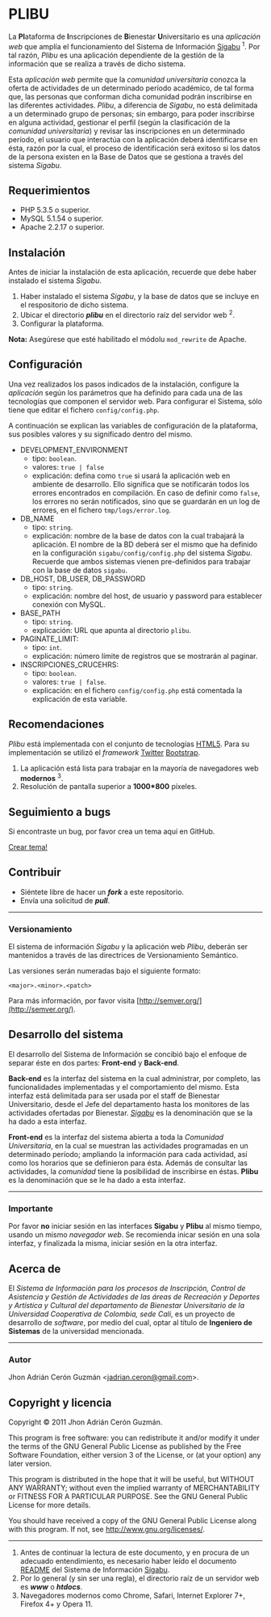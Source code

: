 # PLIBU

La **Pl**ataforma de **I**nscripciones de **B**ienestar **U**niversitario es una *aplicaci&oacute;n web* que ampl&iacute;a el funcionamiento del Sistema de Informaci&oacute;n
[Sigabu](https://github.com/delacuesta13/Sigabu) <sup>1</sup>. Por tal raz&oacute;n, *Plibu* es una aplicaci&oacute;n dependiente de la gesti&oacute;n de la informaci&oacute;n 
que se realiza a trav&eacute;s de dicho sistema.

Esta *aplicaci&oacute;n web* permite que la *comunidad universitaria* conozca la oferta de actividades de un determinado per&iacute;odo acad&eacute;mico, de tal forma que, las personas que conforman dicha comunidad podr&aacute;n inscribirse en las diferentes actividades. *Plibu*, a diferencia de *Sigabu*, no est&aacute; delimitada a un determinado grupo de personas; sin embargo,
para poder inscribirse en alguna actividad, gestionar el perfil (seg&uacute;n la clasificaci&oacute;n de la *comunidad universitaria*) y revisar las inscripciones en un determinado per&iacute;odo, el usuario que interact&uacute;a con la aplicaci&oacute;n deber&aacute; identificarse en &eacute;sta, raz&oacute;n por la cual, el proceso de identificaci&oacute;n ser&aacute; exitoso si los datos de la persona existen en la Base de Datos que se gestiona a trav&eacute;s del sistema *Sigabu*.

## Requerimientos

* PHP 5.3.5 o superior.
* MySQL 5.1.54 o superior.
* Apache 2.2.17 o superior.

## Instalaci&oacute;n

Antes de iniciar la instalaci&oacute;n de esta aplicaci&oacute;n, recuerde que debe haber instalado el sistema *Sigabu*.

1. Haber instalado el sistema *Sigabu*, y la base de datos que se incluye en el respositorio de dicho sistema.
2. Ubicar el directorio ***plibu*** en el directorio ra&iacute;z del servidor web <sup>2</sup>.
3. Configurar la plataforma.

**Nota:** Aseg&uacute;rese que est&eacute; habilitado el m&oacute;dolu `mod_rewrite` de Apache. 

## Configuraci&oacute;n

Una vez realizados los pasos indicados de la instalaci&oacute;n, configure la *aplicaci&oacute;n* seg&uacute;n los par&aacute;metros que ha definido para cada una de las tecnolog&iacute;as
que componen el servidor web. Para configurar el Sistema, s&oacute;lo tiene que editar el fichero `config/config.php`.

A continuaci&oacute;n se explican las variables de configuraci&oacute;n de la plataforma, sus posibles valores y su significado dentro del mismo.

* DEVELOPMENT\_ENVIRONMENT
	* tipo: `boolean`.
	* valores: `true | false`
	* explicaci&oacute;n: defina como `true` si usar&aacute; la aplicaci&oacute;n web en ambiente de desarrollo. Ello significa que se 
	notificar&aacute;n todos los errores encontrados en compilaci&oacute;n. En caso de definir como `false`, los errores no ser&aacute;n notificados, 
	sino que se guardar&aacute;n en un log de errores, en el fichero `tmp/logs/error.log`.
* DB\_NAME
	* tipo: `string`.
	* explicaci&oacute;n: nombre de la base de datos con la cual trabajar&aacute; la aplicaci&oacute;n. El nombre de la BD deber&aacute; ser el mismo
	que ha definido en la configuraci&oacute;n `sigabu/config/config.php` del sistema *Sigabu*.
	Recuerde que ambos sistemas vienen pre-definidos para trabajar con la base de datos `sigabu`.
* DB\_HOST, DB\_USER, DB\_PASSWORD
	* tipo: `string`.
	* explicaci&oacute;n: nombre del host, de usuario y password para establecer conexi&oacute;n con MySQL.
* BASE\_PATH
	* tipo: `string`.
	* explicaci&oacute;n: URL que apunta al directorio `plibu`.
* PAGINATE\_LIMIT:
	* tipo: `int`.
	* explicaci&oacute;n: n&uacute;mero l&iacute;mite de registros que se mostrar&aacute;n al paginar.
* INSCRIPCIONES\_CRUCEHRS:
	* tipo: `boolean`.
	* valores: `true | false`.
	* explicaci&oacute;n: en el fichero `config/config.php` est&aacute; comentada la explicaci&oacute;n de esta variable.

## Recomendaciones

*Plibu* est&aacute; implementada con el conjunto de tecnolog&iacute;as [HTML5](http://www.w3.org/html/logo/). Para su implementaci&oacute;n se utiliz&oacute; el *framework*
[Twitter](http://twitter.com/twitter) [Bootstrap](http://twitter.github.com/bootstrap/).

1. La aplicaci&oacute;n est&aacute; lista para trabajar en la mayor&iacute;a de navegadores web **modernos** <sup>3</sup>.
2. Resoluci&oacute;n de pantalla superior a **1000\*800** p&iacute;xeles.

## Seguimiento a bugs

Si encontraste un bug, por favor crea un tema aqu&iacute; en GitHub.

[Crear tema!](https://github.com/delacuesta13/Plibu/issues)

## Contribuir

* Si&eacute;ntete libre de hacer un ***fork*** a este repositorio.
* Env&iacute;a una solicitud de ***pull***.

---

### Versionamiento

El sistema de informaci&oacute;n *Sigabu* y la aplicaci&oacute;n web *Plibu*, deber&aacute;n ser mantenidos a trav&eacute;s de las directrices de Versionamiento Sem&aacute;ntico.

Las versiones ser&aacute;n numeradas bajo el siguiente formato:

`<major>.<minor>.<patch>`

Para m&aacute;s informaci&oacute;n, por favor visita [http://semver.org/](http://semver.org/).

## Desarrollo del sistema

El desarrollo del Sistema de Informaci&oacute;n se concibi&oacute; bajo el enfoque de separar &eacute;ste en dos partes: **Front-end** y **Back-end**.

**Back-end** es la interfaz del sistema en la cual administrar, por completo, las funcionalidades implementadas y el comportamiento del mismo. Esta interfaz
est&aacute; delimitada para ser usada por el staff de Bienestar Universitario, desde el Jefe del departamento hasta los monitores de las actividades ofertadas
por Bienestar. [*Sigabu*](https://github.com/delacuesta13/Sigabu) es la denominaci&oacute;n que se la ha dado a esta interfaz.

**Front-end** es la interfaz del sistema abierta a toda la *Comunidad Universitaria*, en la cual se muestran las actividades programadas en un determinado per&iacute;odo;
ampliando la informaci&oacute;n para cada actividad, as&iacute; como los horarios que se definieron para &eacute;sta. Adem&aacute;s de consultar las actividades, la *comunidad*
tiene la posibilidad de inscribirse en &eacute;stas. **Plibu** es la denominaci&oacute;n que se le ha dado a esta interfaz.

---

### Importante

Por favor **no** iniciar sesi&oacute;n en las interfaces **Sigabu** y **Plibu** al mismo tiempo, usando un mismo *navegador web*. 
Se recomienda inicar sesi&oacute;n en una sola interfaz, y finalizada la misma, iniciar sesi&oacute;n en la otra interfaz.

## Acerca de  

El *Sistema de Informaci&oacute;n para los procesos de Inscripci&oacute;n, Control de Asistencia y Gesti&oacute;n de Actividades de las &aacute;reas de
Recreaci&oacute;n y Deportes y Art&iacute;stica y Cultural del departamento de Bienestar Universitario de la Universidad Cooperativa de Colombia, sede Cali*, 
es un proyecto de desarrollo de *software*, por medio del cual, optar al t&iacute;tulo de **Ingeniero de Sistemas** de la universidad mencionada.

---

### Autor

Jhon Adri&aacute;n Cer&oacute;n Guzm&aacute;n <[jadrian.ceron@gmail.com](mailto:jadrian.ceron@gmail.com)>.

## Copyright y licencia

Copyright &copy; 2011 Jhon Adri&aacute;n Cer&oacute;n Guzm&aacute;n.

This program is free software: you can redistribute it and/or modify
it under the terms of the GNU General Public License as published by
the Free Software Foundation, either version 3 of the License, or
(at your option) any later version.

This program is distributed in the hope that it will be useful,
but WITHOUT ANY WARRANTY; without even the implied warranty of
MERCHANTABILITY or FITNESS FOR A PARTICULAR PURPOSE.  See the
GNU General Public License for more details.

You should have received a copy of the GNU General Public License
along with this program.  If not, see <http://www.gnu.org/licenses/>.

---
1. Antes de continuar la lectura de este documento, y en procura de un adecuado entendimiento, es necesario haber le&iacute;do el documento 
[README](https://github.com/delacuesta13/Sigabu/edit/master/README.md) del Sistema de Informaci&oacute;n [Sigabu](https://github.com/delacuesta13/Sigabu).
2. Por lo general (y sin ser una regla), el directorio ra&iacute;z de un servidor web es ***www*** o ***htdocs***.
3. Navegadores modernos como Chrome, Safari, Internet Explorer 7+, Firefox 4+ y Opera 11.
